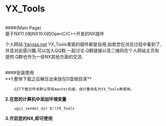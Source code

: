 # YX_Tools
<br>
####(Main Page)

<br>
基于NX11.0和NX10.0的OpenC/C++开发的NX插件

个人网站:[Yangss.net](http://yangss.net/)
YX_Tools里面的插件都是自用,如若您在浏览过程中看到了,并且对此感兴趣,可以加入QQ群,一起讨论.Q群链接以及二维码在个人网站主页有提供.Q群也作为一些NX其他方面的交流.

<br>
####安装使用
<br>
**1.整体下载之后解压出来放在D盘根目录**

		GIT下载文件夹默认带有master后缀，自行重命名为YX_Tools再使用。

**2.在您的计算机中添加环境变量**

		ugii_vendor_dir D:\YX_Tools	

**3.开启您的NX,即可使用**